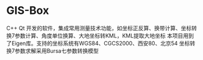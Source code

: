 # GIS-Box
C++ Qt 开发的软件，集成常用测量技术功能，如坐标正反算、换带计算、坐标转换7参数计算、角度单位换算、大地坐标转KML，KML提取大地坐标
本项目用到了Eigen库。支持的坐标系统有WGS84、CGCS2000、西安80、北京54
坐标转换7参数求解采用Bursa七参数转换模型

